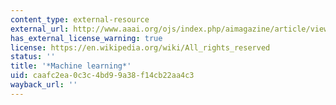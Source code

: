 ```yaml
---
content_type: external-resource
external_url: http://www.aaai.org/ojs/index.php/aimagazine/article/view/406
has_external_license_warning: true
license: https://en.wikipedia.org/wiki/All_rights_reserved
status: ''
title: '*Machine learning*'
uid: caafc2ea-0c3c-4bd9-9a38-f14cb22aa4c3
wayback_url: ''
---
```

